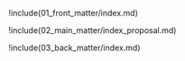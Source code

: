 !include(01_front_matter/index.md)

!include(02_main_matter/index_proposal.md)

!include(03_back_matter/index.md)

